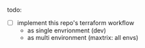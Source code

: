 todo: 
- [ ] implement this repo's terraform workflow
    - as single envrionment (dev)
    - as multi environment (maxtrix: all envs)
